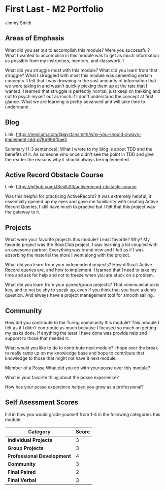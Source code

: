 # First Last - M2 Portfolio
Jimmy Smith

## Areas of Emphasis
What did you set out to accomplish this module? Were you successful?
What I wanted to accomplish in this module was to get as much information as possible from my instructors, mentors, and classwork. I

What did you struggle most with this module? What did you learn from that struggle?
What I struggled with most this module was cementing certain concepts. I felt that I was drowning in the
vast amounts of information that we were taking in and wasn't quickly picking them up at the rate that I wanted. I learned that struggle is perfectly normal, just keep on trekking and not to psych myself out as much if I don't understand the concept at first glance. What we are learning is pretty advanced and will take time to understand.

## Blog
Link: https://medium.com/@jaystansmith/why-you-should-always-implement-tdd-d78b99df5ae5

Summary (1-3 sentences): What I wrote to my blog is about TDD and the benefits of it. As someone who once didn't see the point in TDD and give the reader the reasons why it should always be implemented.

## Active Record Obstacle Course
Link: https://github.com/JSmith23/activerecord-obstacle-course

Was this helpful for practicing ActiveRecord? 
It was extremely helpful, it essentially opened up my eyes and gave me familiarity with creating Active Record Queries, I still have much to practive but I felt that this project was the gateway to it.

## Projects
What were your favorite projects this module? Least favorite? Why?
My favorite project was the BookClub project, I was learning a lot coupled with an awesome partner.
Everything was brand new and I felt as if I was absorbing the material the more I went along with the project.

What did you learn from your independent projects?
How difficult Active Record queries are, and how to implement. I learned that I need to take my time and ask for help and not to freeze when you are stuck on a problem.

What did you learn from your paired/group projects?
That communication is key, and to not be shy to speak up, even if you think that you have a dumb question. And always have a project management tool for smooth sailing.

## Community
How did you contribute to the Turing community this module?
This module I felt as if I didn't contribute as much because I focused so much on getting my tasks done.
If anything the least I have done was provide help and support to those that needed it.

What would you like to do to contribute next module?
I hope over the break to really ramp up on my knowledge base and hope to contribute that knowledge to those that might not have it next module.

Member of a Posse
What did you do with your posse over this module?

What is your favorite thing about the posse experience?

How has your posse expereince helped you grow as a professional?

## Self Asessment Scores
Fill in how you would grade yourself from 1-4 in the following categories this module.

| Category                     | Score |
| -----------------------------| ----- |
| **Individual Projects**      |   3   |
| **Group Projects**           |   3   |
| **Professional Development** |   4   |
| **Community**                |   3   |
| **Final Paired**             |   2   |
| **Final Verbal**             |   3   |
